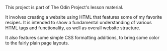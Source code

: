 This project is part of The Odin Project's lesson material.

It involves creating a website using HTML that features some of my favorite recipes. It is intended to show a fundamental understanding of various HTML tags and functionality, as well as overall website structure.

It also features some simple CSS formatting additions, to bring some color to the fairly plain page layouts.